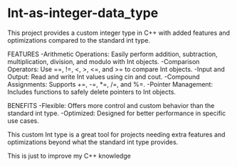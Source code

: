 # Int-as-integer-data_type
This project provides a custom integer type in C++ with added features and optimizations compared to the standard int type.

FEATURES
-Arithmetic Operations: Easily perform addition, subtraction, multiplication, division, and modulo with Int objects.
-Comparison Operators: Use ==, !=, <, >, <=, and >= to compare Int objects.
-Input and Output: Read and write Int values using cin and cout.
-Compound Assignments: Supports +=, -=, *=, /=, and %=.
-Pointer Management: Includes functions to safely delete pointers to Int objects.

BENEFITS
-Flexible: Offers more control and custom behavior than the standard int type.
-Optimized: Designed for better performance in specific use cases.

This custom Int type is a great tool for projects needing extra features and optimizations beyond what the standard int type provides.


This is just to improve my C++ knowledge